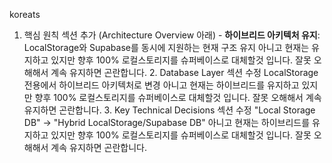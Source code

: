 koreats

1. 핵심 원칙 섹션 추가 (Architecture Overview 아래) - **하이브리드 아키텍처 유지**: LocalStorage와 Supabase를 동시에 지원하는 현재 구조
  유지 아니고 현재는 유지하고 있지만 향후 100% 로컬스토리지를 슈퍼베이스로 대체할것 입니다. 잘못 오해해서 계속 유지하면 곤란합니다. 2. Database Layer 섹션 수정 LocalStorage 전용에서 하이브리드 아키텍처로 변경 아니고 현재는 하이브리드를 유지하고 있지만 향후 100% 로컬스토리지를 슈퍼베이스로 대체할것 입니다. 잘못 오해해서 계속 유지하면 곤란합니다. 3. Key Technical Decisions 섹션 수정 "Local Storage DB" → "Hybrid LocalStorage/Supabase DB" 아니고 현재는 하이브리드를 유지하고 있지만 향후 100% 로컬스토리지를 슈퍼베이스로 대체할것 입니다. 잘못 오해해서 계속 유지하면 곤란합니다.
